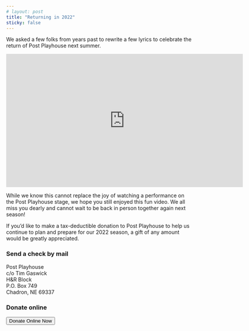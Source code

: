 ```yaml
---
# layout: post
title: "Returning in 2022"
sticky: false
---
```


<script lang="ts">
  import { showDonateModal } from "$data/stores"
</script>

<style>
  p,
  ul {
    margin-bottom: 1em;
  }
</style>

We asked a few folks from years past to rewrite a few lyrics to celebrate the return of Post Playhouse next summer.

<iframe class="my-4" src="https://player.vimeo.com/video/571099583" width="640" height="360" frameborder="0" allow="autoplay; fullscreen; picture-in-picture" allowfullscreen></iframe>

While we know this cannot replace the joy of watching a performance on the Post Playhouse stage, we hope you still enjoyed this fun video. We all miss you dearly and cannot wait to be back in person together again next season!

If you’d like to make a tax-deductible donation to Post Playhouse to help us continue to plan and prepare for our 2022 season, a gift of any amount would be greatly appreciated.

<div class="flex w-full justify-around">

<div>

### Send a check by mail

Post Playhouse  
c/o Tim Gaswick  
H&R Block  
P.O. Box 749  
Chadron, NE 69337

</div>
<div>

### Donate online

<div class="text-center my-4">
  <button class="btn btn-p" on:click={showDonateModal.toggle}>Donate Online Now</button>
</div>

</div>
</div>
